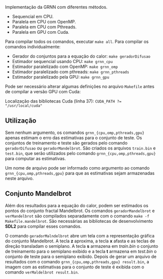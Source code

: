 Implementação da GRNN com diferentes métodos.

* Sequencial em CPU.
* Paralela em CPU com OpenMP.
* Paralela em CPU com Pthreads.
* Paralela em GPU com Cuda.

Para compilar todos os comandos, executar `make all`. Para compilar os comandos individualmente:

* Gerador do conjuntos para a equação do calor: `make geradorDifusao`
* Estimador sequencial usando CPU: `make grnn_cpu`
* Estimador paralelizado com OpenMP: `make grnn_omp`
* Estimador paralelizado com pthreads: `make grnn_pthreads`
* Estimador paralelizado pela GPU: `make grnn_gpu`

Pode ser necessário alterar algumas definições no arquivo `Makefile` antes de compilar a versão GPU com Cuda:

Localização das bibliotecas Cuda (linha 37): `CUDA_PATH ?= "/usr/local/cuda"`

## Utilização

Sem nenhum argumento, os comandos `grnn_{cpu,omp,pthreads,gpu}` apenas estimam o erro das estimativas para o conjunto de  teste. Os conjuntos de treinamento e teste são gerados pelo comando `geradorDifusao` ou `geradorMandelbrot`. São criados os arquivos `train.bin` e `test.bin`, que serão utilizados pelo comando `grnn_{cpu,omp,pthreads,gpu}` para computar as estimativas.

Um nome de arquivo pode ser informado como argumento ao comando `grnn_{cpu,omp,pthreads,gpu}` para que as estimativas sejam armazenadas neste arquivo.

## Conjunto Mandelbrot

Além dos resultados para a equação do calor, podem ser estimados os pontos do conjunto fractal Mandelbrot. Os comandos `geradorMandelbrot` e `verMandelbrot` são compilados separadamente com o comando `make -f Makefile.mandelbrot`. São necessárias as bibliotecas de desenvolvimento **SDL2** para compilar esses comandos.

O comando `geradorMalndelbrot` abre um tela com a representação gráfica do conjunto Mandelbrot. A tecla **z** aproxima, a tecla **x** afasta e as teclas de direção transladam o semiplano. A tecla **s** armazena em *train.bin* o conjunto de treinamento para o semiplano exibido e a tecla **t** armazena em *test.bin* o conjunto de teste para o semiplano exibido. Depois de gerar um arquivo de resultados com o comando `grnn_{cpu,omp,pthreads,gpu} result.bin`, a imagem com as estimativas para o conjunto de teste é exibida com o comando `verMaldelbrot result.bin`.

